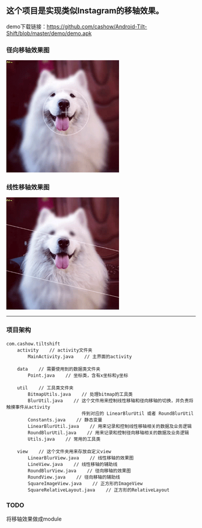 ## 这个项目是实现类似Instagram的移轴效果。

demo下载链接：<https://github.com/cashow/Android-Tilt-Shift/blob/master/demo/demo.apk>

### 径向移轴效果图

![tilt-shift-round](https://github.com/cashow/Android-Tilt-Shift/blob/master/demo/tilt-shift-round.gif)

### 线性移轴效果图

![tilt-shift-line](https://github.com/cashow/Android-Tilt-Shift/blob/master/demo/tilt-shift-line.gif)

--------------------

### 项目架构

```
com.cashow.tiltshift
    activity    // activity文件夹
        MainActivity.java    // 主界面的activity

    data    // 需要使用到的数据类文件夹
        Point.java    // 坐标类，含有x坐标和y坐标

    util    // 工具类文件夹
        BitmapUtils.java    // 处理bitmap的工具类
        BlurUtil.java    // 这个文件用来控制线性移轴和径向移轴的切换，并负责将触摸事件从activity
                            传到对应的 LinearBlurUtil 或者 RoundBlurUtil
        Constants.java    // 静态变量
        LinearBlurUtil.java    // 用来记录和控制线性移轴相关的数据及业务逻辑
        RoundBlurUtil.java    // 用来记录和控制径向移轴相关的数据及业务逻辑
        Utils.java    // 常用的工具类

    view    // 这个文件夹用来存放自定义view
        LinearBlurView.java    // 线性移轴的效果图
        LineView.java    // 线性移轴的辅助线
        RoundBlurView.java    // 径向移轴的效果图
        RoundView.java    // 径向移轴的辅助线
        SquareImageView.java    // 正方形的ImageView
        SquareRelativeLayout.java    // 正方形的RelativeLayout
```

### TODO

将移轴效果做成module
